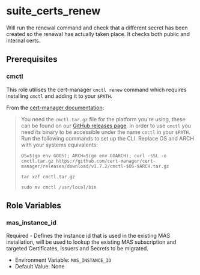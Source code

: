 suite_certs_renew
=============

Will run the renewal command and check that a different secret has been created so the renewal has actually taken place. It checks both public and internal certs.

Prerequisites
--------------
### cmctl

This role utilises the cert-manager `cmctl renew` command which requires installing `cmctl` and adding it to your `$PATH`.

From the [cert-manager documentation](https://cert-manager.io/docs/usage/cmctl/):


>    You need the `cmctl.tar.gz` file for the platform you're using, these can be found on our [GitHub releases page](https://github.com/cert-manager/cert-manager/releases). In order to use `cmctl` you need its binary to be accessible under the name `cmctl` in your `$PATH`. Run the following commands to set up the CLI. Replace OS and ARCH with your systems equivalents:
>
>     OS=$(go env GOOS); ARCH=$(go env GOARCH); curl -sSL -o cmctl.tar.gz https://github.com/cert-manager/cert-manager/releases/download/v1.7.2/cmctl-$OS-$ARCH.tar.gz
>     
>     tar xzf cmctl.tar.gz
>     
>     sudo mv cmctl /usr/local/bin

Role Variables
--------------
### mas_instance_id
Required - Defines the instance id that is used in the existing MAS installation, will be used to lookup the existing MAS subscription and targeted Certificates, Issuers and Secrets to be migrated.

- Environment Variable: `MAS_INSTANCE_ID`
- Default Value: None

